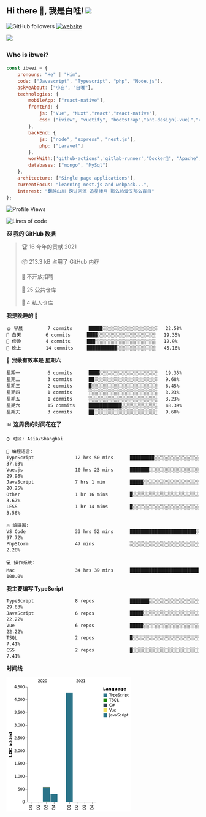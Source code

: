 <h2> Hi there 👋, 我是白唯! <img src="https://media.giphy.com/media/12oufCB0MyZ1Go/giphy.gif" width="50"></h2>

![GitHub followers](https://img.shields.io/github/followers/ibwei?label=Follow&style=social) [![website](https://img.shields.io/badge/Website-46a2f1.svg?&style=flat-square&logo=Google-Chrome&logoColor=white&link=https://me.ibwei.com/)](http://me.ibwei.com/)

![](https://github-readme-stats.vercel.app/api?username=ibwei)


### Who is ibwei?

```javascript
const ibwei = {
    pronouns: "He" | "Him",
    code: ["Javascript", "Typescript", "php", "Node.js"],
    askMeAbout: ["小白", "白唯"],
    technologies: {
        mobileApp: ["react-native"],
        frontEnd: {
            js: ["Vue", "Nuxt","react","react-native"],
            css: ["iview", "vuetify", "bootstrap","ant-design(-vue)","vant"]
        },
        backEnd: {
            js: ["node", "express", "nest.js"],
            php: ["Laravel"]
        },
        workWith:['github-actions','gitlab-runner',"Docker🐳", "Apache", "Nginx"],
        databases: ["mongo", "MySql"]
    },
    architecture: ["Single page applications"],
    currentFocus: "learning nest.js and webpack...",
    interest: "翻越山川 跨过河流 追星捧月 那么热爱又那么盲目"
};

```
<!--START_SECTION:waka-->
![Profile Views](http://img.shields.io/badge/%E4%B8%AA%E4%BA%BA%E5%B0%81%E9%9D%A2%E8%A7%82%E7%9C%8B%E6%AC%A1%E6%95%B0-8-blue)

![Lines of code](https://img.shields.io/badge/%E4%BB%8E%E3%80%8C%E4%BD%A0%E5%A5%BD%E4%B8%96%E7%95%8C%E3%80%8D%E6%88%91%E5%B7%B2%E7%BB%8F%E5%86%99%E4%BA%86-5148%20%E8%A1%8C%E4%BB%A3%E7%A0%81-blue)

**🐱 我的 GitHub 数据** 

> 🏆 16 今年的贡献 2021
 > 
> 📦 213.3 kB 占用了 GitHub 内存 
 > 
> 🚫 不开放招聘
 > 
> 📜 25 公共仓库 
 > 
> 🔑 4 私人仓库  
 > 
**我是晚睡的 🦉** 

```text
🌞 早晨         7 commits      █████░░░░░░░░░░░░░░░░░░░░   22.58% 
🌆 白天         6 commits      ████░░░░░░░░░░░░░░░░░░░░░   19.35% 
🌃 傍晚         4 commits      ███░░░░░░░░░░░░░░░░░░░░░░   12.9% 
🌙 晚上         14 commits     ███████████░░░░░░░░░░░░░░   45.16%

```
📅 **我最有效率是 星期六** 

```text
星期一          6 commits      ████░░░░░░░░░░░░░░░░░░░░░   19.35% 
星期二          3 commits      ██░░░░░░░░░░░░░░░░░░░░░░░   9.68% 
星期三          2 commits      █░░░░░░░░░░░░░░░░░░░░░░░░   6.45% 
星期四          1 commits      ░░░░░░░░░░░░░░░░░░░░░░░░░   3.23% 
星期五          1 commits      ░░░░░░░░░░░░░░░░░░░░░░░░░   3.23% 
星期六          15 commits     ████████████░░░░░░░░░░░░░   48.39% 
星期天          3 commits      ██░░░░░░░░░░░░░░░░░░░░░░░   9.68%

```


📊 **这周我的时间花在了** 

```text
⌚︎ 时区: Asia/Shanghai

💬 编程语言: 
TypeScript               12 hrs 50 mins      █████████░░░░░░░░░░░░░░░░   37.03% 
Vue.js                   10 hrs 23 mins      ███████░░░░░░░░░░░░░░░░░░   29.98% 
JavaScript               7 hrs 1 min         █████░░░░░░░░░░░░░░░░░░░░   20.25% 
Other                    1 hr 16 mins        █░░░░░░░░░░░░░░░░░░░░░░░░   3.67% 
LESS                     1 hr 14 mins        █░░░░░░░░░░░░░░░░░░░░░░░░   3.56%

🔥 编辑器: 
VS Code                  33 hrs 52 mins      ████████████████████████░   97.72% 
PhpStorm                 47 mins             ░░░░░░░░░░░░░░░░░░░░░░░░░   2.28%

💻 操作系统: 
Mac                      34 hrs 39 mins      █████████████████████████   100.0%

```

**我主要编写 TypeScript** 

```text
TypeScript               8 repos             ███████░░░░░░░░░░░░░░░░░░   29.63% 
JavaScript               6 repos             █████░░░░░░░░░░░░░░░░░░░░   22.22% 
Vue                      6 repos             █████░░░░░░░░░░░░░░░░░░░░   22.22% 
TSQL                     2 repos             █░░░░░░░░░░░░░░░░░░░░░░░░   7.41% 
CSS                      2 repos             █░░░░░░░░░░░░░░░░░░░░░░░░   7.41%

```


**时间线**

![Chart not found](https://raw.githubusercontent.com/ibwei/ibwei/main/charts/bar_graph.png) 


<!--END_SECTION:waka-->
